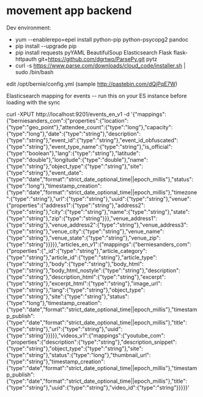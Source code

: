 # movement app backend

Dev environment:

* yum --enablerepo=epel install python-pip python-psycopg2 pandoc
* pip install --upgrade pip
* pip install requests pyYAML BeautifulSoup Elasticsearch Flask flask-httpauth git+https://github.com/dgrtwo/ParsePy.git pytz
* curl -s https://www.parse.com/downloads/cloud_code/installer.sh | sudo /bin/bash

edit /opt/bernie/config.yml (sample http://pastebin.com/dQjPqE7W)

Elasticsearch mapping for events -- run this on your ES instance before loading with the sync

curl -XPUT http://localhost:9201/events_en_v1 -d '{"mappings":{"berniesanders_com":{"properties":{"location":{"type":"geo_point"},"attendee_count":{"type":"long"},"capacity":{"type":"long"},"date":{"type":"string"},"description":{"type":"string"},"event_id":{"type":"string"},"event_id_obfuscated":{"type":"string"},"event_type_name":{"type":"string"},"is_official":{"type":"boolean"},"lang":{"type":"string"},"latitude":{"type":"double"},"longitude":{"type":"double"},"name":{"type":"string"},"object_type":{"type":"string"},"site":{"type":"string"},"event_date":{"type":"date","format":"strict_date_optional_time||epoch_millis"},"status":{"type":"long"},"timestamp_creation":{"type":"date","format":"strict_date_optional_time||epoch_millis"},"timezone":{"type":"string"},"url":{"type":"string"},"uuid":{"type":"string"},"venue":{"properties":{"address1":{"type":"string"},"address2":{"type":"string"},"city":{"type":"string"},"name":{"type":"string"},"state":{"type":"string"},"zip":{"type":"string"}}},"venue_address1":{"type":"string"},"venue_address2":{"type":"string"},"venue_address3":{"type":"string"},"venue_city":{"type":"string"},"venue_name":{"type":"string"},"venue_state":{"type":"string"},"venue_zip":{"type":"string"}}}}},"articles_en_v1":{"mappings":{"berniesanders_com":{"properties":{"_id":{"type":"string"},"article_category":{"type":"string"},"article_id":{"type":"string"},"article_type":{"type":"string"},"body":{"type":"string"},"body_html":{"type":"string"},"body_html_nostyle":{"type":"string"},"description":{"type":"string"},"description_html":{"type":"string"},"excerpt":{"type":"string"},"excerpt_html":{"type":"string"},"image_url":{"type":"string"},"lang":{"type":"string"},"object_type":{"type":"string"},"site":{"type":"string"},"status":{"type":"long"},"timestamp_creation":{"type":"date","format":"strict_date_optional_time||epoch_millis"},"timestamp_publish":{"type":"date","format":"strict_date_optional_time||epoch_millis"},"title":{"type":"string"},"url":{"type":"string"},"uuid":{"type":"string"}}}}},"videos_v1":{"mappings":{"youtube_com":{"properties":{"description":{"type":"string"},"description_snippet":{"type":"string"},"object_type":{"type":"string"},"site":{"type":"string"},"status":{"type":"long"},"thumbnail_url":{"type":"string"},"timestamp_creation":{"type":"date","format":"strict_date_optional_time||epoch_millis"},"timestamp_publish":{"type":"date","format":"strict_date_optional_time||epoch_millis"},"title":{"type":"string"},"uuid":{"type":"string"},"video_id":{"type":"string"}}}}}'
